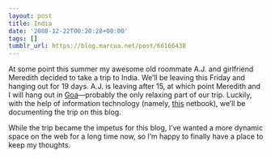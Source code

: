 ```yaml
---
layout: post
title: India
date: '2008-12-22T00:20:28+00:00'
tags: []
tumblr_url: https://blog.marcua.net/post/66166438
---
```

At some point this summer my awesome old roommate A.J. and girlfriend Meredith decided to take a trip to India. We’ll be leaving this Friday and hanging out for 19 days. A.J. is leaving after 15, at which point Meredith and I will hang out in [Goa](http://en.wikipedia.org/wiki/Goa)—probably the only relaxing part of our trip. Luckily, with the help of information technology (namely, [this](http://www.acer.com/aspireone/) netbook), we’ll be documenting the trip on this blog.

While the trip became the impetus for this blog, I’ve wanted a more dynamic space on the web for a long time now, so I’m happy to finally have a place to keep my thoughts.

